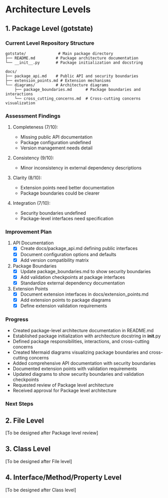 # Architecture Levels

## 1. Package Level (gotstate)

### Current Level Repository Structure

```
gotstate/              # Main package directory
├── README.md         # Package architecture documentation
└── __init__.py       # Package initialization and docstring

docs/
├── package_api.md    # Public API and security boundaries
├── extension_points.md # Extension mechanisms
└── diagrams/         # Architecture diagrams
    ├── package_boundaries.md      # Package boundaries and interactions
    └── cross_cutting_concerns.md  # Cross-cutting concerns visualization
```

### Assessment Findings

1. Completeness (7/10):
   - Missing public API documentation
   - Package configuration undefined
   - Version management needs detail

2. Consistency (9/10):
   - Minor inconsistency in external dependency descriptions

3. Clarity (8/10):
   - Extension points need better documentation
   - Package boundaries could be clearer

4. Integration (7/10):
   - Security boundaries undefined
   - Package-level interfaces need specification

### Improvement Plan

1. API Documentation
   - [x] Create docs/package_api.md defining public interfaces
   - [x] Document configuration options and defaults
   - [x] Add version compatibility matrix

2. Package Boundaries
   - [x] Update package_boundaries.md to show security boundaries
   - [x] Add validation checkpoints at package interfaces
   - [x] Standardize external dependency documentation

3. Extension Points
   - [x] Document extension interfaces in docs/extension_points.md
   - [x] Add extension points to package diagrams
   - [x] Define extension validation requirements

### Progress

- Created package-level architecture documentation in README.md
- Established package initialization with architecture docstring in __init__.py
- Defined package responsibilities, interactions, and cross-cutting concerns
- Created Mermaid diagrams visualizing package boundaries and cross-cutting concerns
- Added comprehensive API documentation with security boundaries
- Documented extension points with validation requirements
- Updated diagrams to show security boundaries and validation checkpoints
- Requested review of Package level architecture
- Received approval for Package level architecture

### Next Steps

## 2. File Level

[To be designed after Package level review]

## 3. Class Level

[To be designed after File level]

## 4. Interface/Method/Property Level

[To be designed after Class level]

